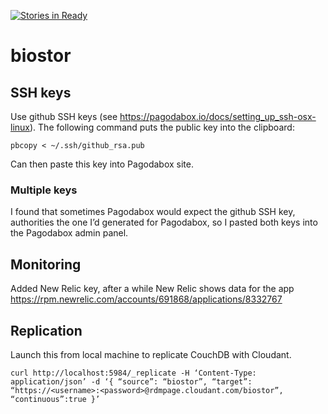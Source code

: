 [![Stories in Ready](https://badge.waffle.io/rdmpage/biostor.png?label=ready&title=Ready)](https://waffle.io/rdmpage/biostor)
# biostor


## SSH keys

Use github SSH keys (see https://pagodabox.io/docs/setting_up_ssh-osx-linux). The following command puts the public key into the clipboard:

    pbcopy < ~/.ssh/github_rsa.pub

Can then paste this key into Pagodabox site.

### Multiple keys

I found that sometimes Pagodabox would expect the github SSH key, authorities the one I’d generated for Pagodabox, so I pasted both keys into the Pagodabox admin panel.

## Monitoring

Added New Relic key, after a while New Relic shows data for the app https://rpm.newrelic.com/accounts/691868/applications/8332767

## Replication

Launch this from local machine to replicate CouchDB with Cloudant.
````
curl http://localhost:5984/_replicate -H ‘Content-Type: application/json’ -d ‘{ “source”: “biostor”, “target”: “https://<username>:<password>@rdmpage.cloudant.com/biostor”, “continuous”:true }’
````
